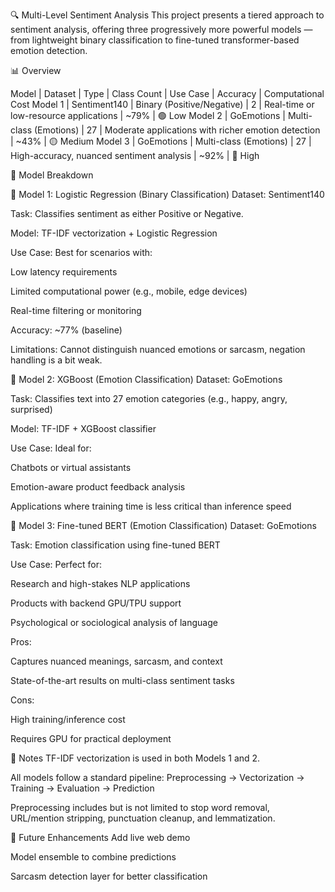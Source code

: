 🔍 Multi-Level Sentiment Analysis
This project presents a tiered approach to sentiment analysis, offering three progressively more powerful models — from lightweight binary classification to fine-tuned transformer-based emotion detection.

📊 Overview

Model	  | Dataset	        | Type	                     |  Class Count	  |          Use Case	                                     |  Accuracy  |	   Computational Cost
Model 1	| Sentiment140	  | Binary (Positive/Negative) |	2	            | Real-time or low-resource applications	               |   ~79%    	|    🟢 Low
Model 2	| GoEmotions	    | Multi-class (Emotions)	   | 27	            | Moderate applications with richer emotion detection	   |   ~43%    	|    🟡 Medium
Model 3	| GoEmotions	    | Multi-class (Emotions)	   | 27	            | High-accuracy, nuanced sentiment analysis	             |   ~92%	    |    🔴 High

🧠 Model Breakdown


🔹 Model 1: Logistic Regression (Binary Classification)
Dataset: Sentiment140

Task: Classifies sentiment as either Positive or Negative.

Model: TF-IDF vectorization + Logistic Regression

Use Case: Best for scenarios with:

Low latency requirements

Limited computational power (e.g., mobile, edge devices)

Real-time filtering or monitoring

Accuracy: ~77% (baseline)

Limitations: Cannot distinguish nuanced emotions or sarcasm, negation handling is a bit weak.



🔸 Model 2: XGBoost (Emotion Classification)
Dataset: GoEmotions

Task: Classifies text into 27 emotion categories (e.g., happy, angry, surprised)

Model: TF-IDF + XGBoost classifier

Use Case: Ideal for:

Chatbots or virtual assistants

Emotion-aware product feedback analysis

Applications where training time is less critical than inference speed




🔻 Model 3: Fine-tuned BERT (Emotion Classification)
Dataset: GoEmotions

Task: Emotion classification using fine-tuned BERT

Use Case: Perfect for:

Research and high-stakes NLP applications

Products with backend GPU/TPU support

Psychological or sociological analysis of language

Pros:

Captures nuanced meanings, sarcasm, and context

State-of-the-art results on multi-class sentiment tasks

Cons:

High training/inference cost

Requires GPU for practical deployment





📌 Notes
TF-IDF vectorization is used in both Models 1 and 2.

All models follow a standard pipeline: Preprocessing → Vectorization → Training → Evaluation → Prediction

Preprocessing includes but is not limited to stop word removal, URL/mention stripping, punctuation cleanup, and lemmatization.

🤖 Future Enhancements
Add live web demo

Model ensemble to combine predictions

Sarcasm detection layer for better classification
